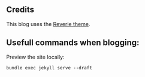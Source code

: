 ## Credits
This blog uses the [Reverie theme](https://github.com/amitmerchant1990/reverie).

## Usefull commands when blogging:
Preview the site locally:
```
bundle exec jekyll serve --draft
```